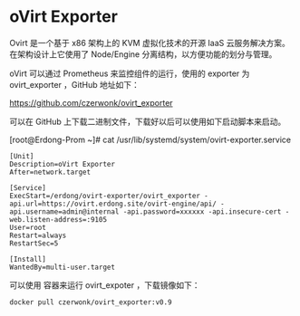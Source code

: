 # oVirt Exporter

Ovirt 是一个基于 x86 架构上的 KVM 虚拟化技术的开源 IaaS 云服务解决方案。在架构设计上它使用了 Node/Engine 分离结构，以方便功能的划分与管理。

oVirt 可以通过 Prometheus 来监控组件的运行，使用的 exporter 为 ovirt_exporter ，GitHub 地址如下：

https://github.com/czerwonk/ovirt_exporter


可以在 GitHub 上下载二进制文件，下载好以后可以使用如下启动脚本来启动。

[root@Erdong-Prom ~]# cat /usr/lib/systemd/system/ovirt-exporter.service

```
[Unit]
Description=oVirt Exporter
After=network.target

[Service]
ExecStart=/erdong/ovirt-exporter/ovirt_exporter -api.url=https://ovirt.erdong.site/ovirt-engine/api/ -api.username=admin@internal -api.password=xxxxxx -api.insecure-cert -web.listen-address=:9105
User=root
Restart=always
RestartSec=5

[Install]
WantedBy=multi-user.target

```


可以使用 容器来运行 ovirt_expoter ，下载镜像如下：
``` 
docker pull czerwonk/ovirt_exporter:v0.9
```
